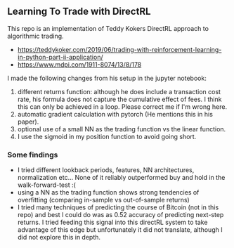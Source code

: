 ## Learning To Trade with DirectRL

This repo is an implementation of Teddy Kokers DirectRL approach to algorithmic trading.
- https://teddykoker.com/2019/06/trading-with-reinforcement-learning-in-python-part-ii-application/
- https://www.mdpi.com/1911-8074/13/8/178

I made the following changes from his setup in the jupyter notebook:
1. different returns function: although he does include a transaction cost rate, his formula does not capture the cumulative effect of fees. I think this can only be achieved in a loop. Please correct me if I'm wrong here.
2. automatic gradient calculation with pytorch (He mentions this in his paper).
3. optional use of a small NN as the trading function vs the linear function.
4. I use the sigmoid in my position function to avoid going short.

### Some findings
- I tried different lookback periods, features, NN architectures, normalization etc... None of it reliably outperformed buy and hold in the walk-forward-test :(
- using a NN as the trading function shows strong tendencies of overfitting (comparing in-sample vs out-of-sample returns)
- I tried many techniques of predicting the course of Bitcoin (not in this repo) and best I could do was as 0.52 accuracy of predicting next-step returns. I tried feeding this signal into this directRL system to take advantage of this edge but unfortunately it did not translate, although I did not explore this in depth.
